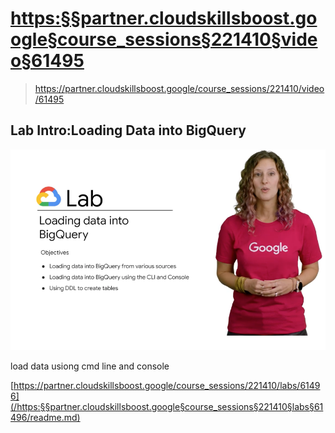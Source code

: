 # <https:§§partner.cloudskillsboost.google§course_sessions§221410§video§61495>
> <https://partner.cloudskillsboost.google/course_sessions/221410/video/61495>

## Lab Intro:Loading Data into BigQuery

![](2022-03-30-14-44-31.png)

load data usiong cmd line and console

[https://partner.cloudskillsboost.google/course_sessions/221410/labs/61496](/https:§§partner.cloudskillsboost.google§course_sessions§221410§labs§61496/readme.md)

